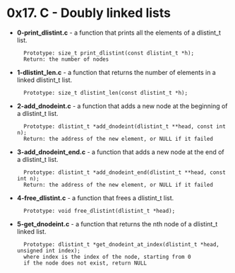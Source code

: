 # 0x17. C - Doubly linked lists

- **0-print_dlistint.c** -  a function that prints all the elements of a dlistint_t list.

		Prototype: size_t print_dlistint(const dlistint_t *h);
		Return: the number of nodes

- **1-dlistint_len.c** - a function that returns the number of elements in a linked dlistint_t list.

		Prototype: size_t dlistint_len(const dlistint_t *h);

- **2-add_dnodeint.c** -  a function that adds a new node at the beginning of a dlistint_t list.

		Prototype: dlistint_t *add_dnodeint(dlistint_t **head, const int n);
		Return: the address of the new element, or NULL if it failed

- **3-add_dnodeint_end.c** - a function that adds a new node at the end of a dlistint_t list.

		Prototype: dlistint_t *add_dnodeint_end(dlistint_t **head, const int n);
		Return: the address of the new element, or NULL if it failed
- **4-free_dlistint.c** -  a function that frees a dlistint_t list.

		Prototype: void free_dlistint(dlistint_t *head);

- **5-get_dnodeint.c** - a function that returns the nth node of a dlistint_t linked list.

		Prototype: dlistint_t *get_dnodeint_at_index(dlistint_t *head, unsigned int index);
		where index is the index of the node, starting from 0
		if the node does not exist, return NULL
